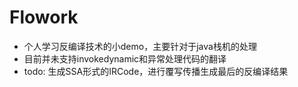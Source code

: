 # Flowork
- 个人学习反编译技术的小demo，主要针对于java栈机的处理
- 目前并未支持invokedynamic和异常处理代码的翻译
- todo: 生成SSA形式的IRCode，进行覆写传播生成最后的反编译结果

